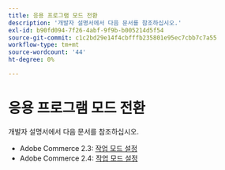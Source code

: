 ```yaml
---
title: 응용 프로그램 모드 전환
description: '개발자 설명서에서 다음 문서를 참조하십시오.'
exl-id: b90fd094-7f26-4abf-9f9b-b005214d5f54
source-git-commit: c1c2bd29e14f4cbfffb235801e95ec7cbb7c7a55
workflow-type: tm+mt
source-wordcount: '44'
ht-degree: 0%

---
```


# 응용 프로그램 모드 전환

개발자 설명서에서 다음 문서를 참조하십시오.

* Adobe Commerce 2.3: [작업 모드 설정](https://devdocs.magento.com/guides/v2.3/config-guide/cli/config-cli-subcommands-mode.html)
* Adobe Commerce 2.4: [작업 모드 설정](https://devdocs.magento.com/guides/v2.4/config-guide/cli/config-cli-subcommands-mode.html)
